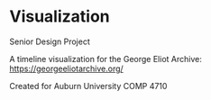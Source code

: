 # Visualization
Senior Design Project

A timeline visualization for the George Eliot Archive: https://georgeeliotarchive.org/

Created for Auburn University COMP 4710
